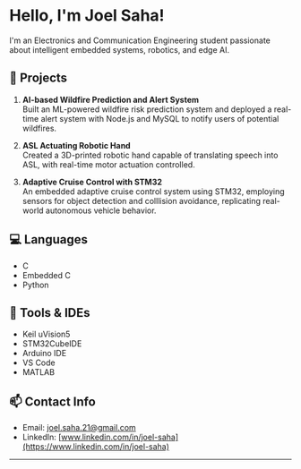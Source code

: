 #  Hello, I'm Joel Saha!

 I'm an Electronics and Communication Engineering student passionate about intelligent embedded systems, robotics, and edge AI.

## 📘 Projects

1.  **AI-based Wildfire Prediction and Alert System**  
   Built an ML-powered wildfire risk prediction system and deployed a real-time alert system with Node.js and MySQL to notify users of potential wildfires.


2.  **ASL Actuating Robotic Hand**  
   Created a 3D-printed robotic hand capable of translating speech into ASL, with real-time motor actuation controlled.

3.  **Adaptive Cruise Control with STM32**  
   An embedded adaptive cruise control system using STM32, employing sensors for object detection and colllision avoidance, replicating real-world autonomous vehicle behavior.

## 💻 Languages
- C  
- Embedded C  
- Python

## 🧰 Tools & IDEs
- Keil uVision5  
- STM32CubeIDE  
- Arduino IDE  
- VS Code  
- MATLAB

## 📫 Contact Info

-  Email: [joel.saha.21@gmail.com](mailto:joel.saha.21@gmail.com)  
-  LinkedIn: [www.linkedin.com/in/joel-saha](https://www.linkedin.com/in/joel-saha)

---

